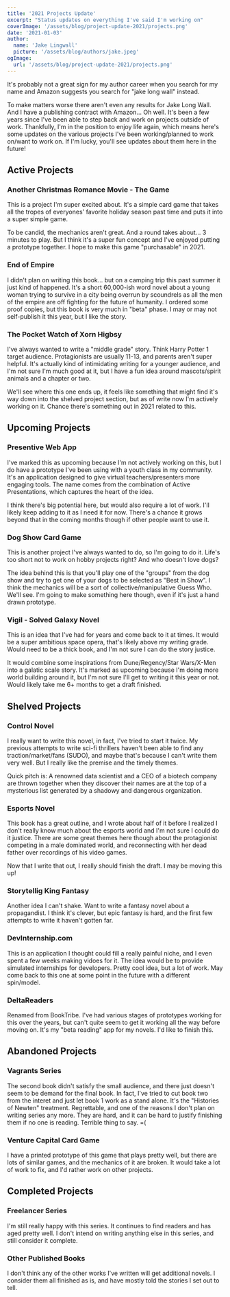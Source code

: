 ```yaml
---
title: '2021 Projects Update'
excerpt: "Status updates on everything I've said I'm working on"
coverImage: '/assets/blog/project-update-2021/projects.png'
date: '2021-01-03'
author:
  name: 'Jake Lingwall'
  picture: '/assets/blog/authors/jake.jpeg'
ogImage:
  url: '/assets/blog/project-update-2021/projects.png'
---
```


It's probably not a great sign for my author career when you search for my name and Amazon suggests you search for "jake long wall" instead. 

To make matters worse there aren't even any results for Jake Long Wall. And I have a publishing contract with Amazon... Oh well. It's been a few years since I've been able to step back and work on projects outside of work. Thankfully, I'm in the position to enjoy life again, which means here's some updates on the various projects I've been working/planned to work on/want to work on. If I'm lucky, you'll see updates about them here in the future! 

## Active Projects

### Another Christmas Romance Movie - The Game

This is a project I'm super excited about. It's a simple card game that takes all the tropes of everyones' favorite holiday season past time and puts it into a super simple game. 

To be candid, the mechanics aren't great. And a round takes about... 3 minutes to play. But I think it's a super fun concept and I've enjoyed putting a prototype together. I hope to make this game "purchasable" in 2021. 

### End of Empire

I didn't plan on writing this book... but on a camping trip this past summer it just kind of happened. It's a short 60,000-ish word novel about a young woman trying to survive in a city being overrun by scoundrels as all the men of the empire are off fighting for the future of humanity. I ordered some proof copies, but this book is very much in "beta" phase. I may or may not self-publish it this year, but I like the story.

### The Pocket Watch of Xorn Higbsy

I've always wanted to write a "middle grade" story. Think Harry Potter 1 target audience. Protagionists are usually 11-13, and parents aren't super helpful. It's actually kind of intimidating writing for a younger audience, and I'm not sure I'm much good at it, but I have a fun idea around mascots/spirit animals and a chapter or two.

We'll see where this one ends up, it feels like something that might find it's way down into the shelved project section, but as of write now I'm actively working on it. Chance there's something out in 2021 related to this.

## Upcoming Projects

### Presentive Web App

I've marked this as upcoming because I'm not actively working on this, but I do have a prototype I've been using with a youth class in my community. It's an application designed to give virtual teachers/presenters more engaging tools. The name comes from the combination of Active Presentations, which captures the heart of the idea.

I think there's big potential here, but would also require a lot of work. I'll likely keep adding to it as I need it for now. There's a chance it grows beyond that in the coming months though if other people want to use it.

### Dog Show Card Game

This is another project I've always wanted to do, so I'm going to do it. Life's too short not to work on hobby projects right? And who doesn't love dogs? 

The idea behind this is that you'll play one of the "groups" from the dog show and try to get one of your dogs to be selected as "Best in Show". I think the mechanics will be a sort of collective/manipulative Guess Who. We'll see. I'm going to make something here though, even if it's just a hand drawn prototype.

### Vigil - Solved Galaxy Novel

This is an idea that I've had for years and come back to it at times. It would be a super ambitious space opera, that's likely above my writing grade. Would need to be a thick book, and I'm not sure I can do the story justice.

It would combine some inspirations from Dune/Regency/Star Wars/X-Men into a galatic scale story. It's marked as upcoming because I'm doing more world building around it, but I'm not sure I'll get to writing it this year or not. Would likely take me 6+ months to get a draft finished.

## Shelved Projects

### Control Novel

I really want to write this novel, in fact, I've tried to start it twice. My previous attempts to write sci-fi thrillers haven't been able to find any traction/market/fans (SUDO), and maybe that's because I can't write them very well. But I really like the premise and the timely themes. 

Quick pitch is: A renowned data scientist and a CEO of a biotech company are thrown together when they discover their names are at the top of a mysterious list generated by a shadowy and dangerous organization.

### Esports Novel

This book has a great outline, and I wrote about half of it before I realized I don't really know much about the esports world and I'm not sure I could do it justice. There are some great themes here though about the protagionist competing in a male dominated world, and reconnecting with her dead father over recordings of his video games.

Now that I write that out, I really should finish the draft. I may be moving this up!

### Storytellig King Fantasy

Another idea I can't shake. Want to write a fantasy novel about a propagandist. I think it's clever, but epic fantasy is hard, and the first few attempts to write it haven't gotten far.

### DevInternship.com

This is an application I thought could fill a really painful niche, and I even spent a few weeks making vidoes for it. The idea would be to provide simulated internships for developers. Pretty cool idea, but a lot of work. May come back to this one at some point in the future with a different spin/model.

### DeltaReaders

Renamed from BookTribe. I've had various stages of prototypes working for this over the years, but can't quite seem to get it working all the way before moving on. It's my "beta reading" app for my novels. I'd like to finish this.

## Abandoned Projects

### Vagrants Series

The second book didn't satisfy the small audience, and there just doesn't seem to be demand for the final book. In fact, I've tried to cut book two from the interet and just let book 1 work as a stand alone. It's the "Histories of Newten" treatment. Regrettable, and one of the reasons I don't plan on writing series any more. They are hard, and it can be hard to justify finishing them if no one is reading. Terrible thing to say. =(

### Venture Capital Card Game

I have a printed prototype of this game that plays pretty well, but there are lots of similar games, and the mechanics of it are broken. It would take a lot of work to fix, and I'd rather work on other projects.

## Completed Projects

### Freelancer Series

I'm still really happy with this series. It continues to find readers and has aged pretty well. I don't intend on writing anything else in this series, and still consider it complete. 

### Other Published Books

I don't think any of the other works I've written will get additional novels. I consider them all finished as is, and have mostly told the stories I set out to tell. 






